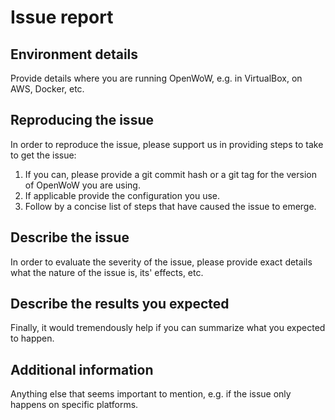 <!--
If you are reporting a new issue, make sure that we do not have any duplicates
already open. You can ensure this by searching the issue list for this
repository. If there is a duplicate, please close your issue and add a comment
to the existing issue instead.

If you suspect your issue is a bug, please edit your issue description to
include the BUG REPORT INFORMATION shown below. If you fail to provide this
information within 7 days, we cannot debug your issue and will close it. We
will, however, reopen it if you later provide the information.

For more information about reporting issues, see
https://wowstack.io/manual/

---------------------------------------------------
BUG REPORT INFORMATION
---------------------------------------------------
Use the commands below to provide key information from your environment:
You do NOT have to include this information if this is a FEATURE REQUEST
-->

# Issue report

## Environment details

Provide details where you are running OpenWoW, e.g. in VirtualBox, on AWS,
Docker, etc.

## Reproducing the issue

In order to reproduce the issue, please support us in providing steps to take
to get the issue:

1.   If you can, please provide a git commit hash or a git tag for the version
     of OpenWoW you are using.
2.   If applicable provide the configuration you use.
3.   Follow by a concise list of steps that have caused the issue to emerge.


## Describe the issue

In order to evaluate the severity of the issue, please provide exact details
what the nature of the issue is, its' effects, etc.

## Describe the results you expected

Finally, it would tremendously help if you can summarize what you expected to
happen.

## Additional information

Anything else that seems important to mention, e.g. if the issue only happens
on specific platforms.
